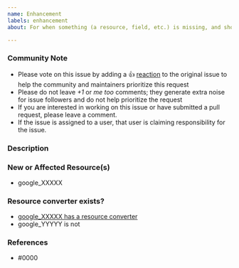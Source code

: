 ```yaml
---
name: Enhancement
labels: enhancement
about: For when something (a resource, field, etc.) is missing, and should be added.

---
```


<!--- Please keep this note for the community --->

### Community Note

* Please vote on this issue by adding a 👍 [reaction](https://blog.github.com/2016-03-10-add-reactions-to-pull-requests-issues-and-comments/) to the original issue to help the community and maintainers prioritize this request
* Please do not leave _+1_ or _me too_ comments; they generate extra noise for issue followers and do not help prioritize the request
* If you are interested in working on this issue or have submitted a pull request, please leave a comment.
* If the issue is assigned to a user, that user is claiming responsibility for the issue.

<!--- Thank you for keeping this note for the community --->

### Description

<!--- Please leave a helpful description of the enhancement here. Including use cases and why it would help you is a great way to convince maintainers to spend time on it. --->

### New or Affected Resource(s)

<!--- Please list the new or affected Terraform resources. --->

* google_XXXXX

### Resource converter exists?

<!-- Does this resource already have a resource converter? (If relevant.) https://github.com/GoogleCloudPlatform/terraform-validator/tree/main/converters/google/resources -->

- [google_XXXXX has a resource converter](https://github.com/GoogleCloudPlatform/terraform-validator/tree/main/converters/google/resources)
- google_YYYYY is not

### References

<!---
Information about referencing Github Issues: https://help.github.com/articles/basic-writing-and-formatting-syntax/#referencing-issues-and-pull-requests

Are there any other GitHub issues (open or closed) or pull requests that should be linked here? Vendor blog posts or documentation?
--->

* #0000

<!---
Note Google Cloud customers who are working with a dedicated Technical Account Manager / Customer Engineer: to expedite the investigation and resolution of this issue, please refer to these instructions: https://github.com/hashicorp/terraform-provider-google/wiki/Customer-Contact#raising-gcp-internal-issues-with-the-provider-development-team
--->
